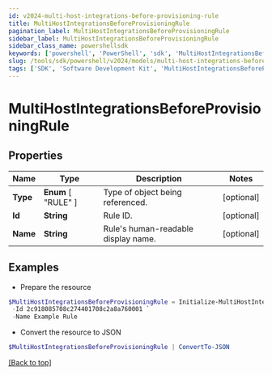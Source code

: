 ```yaml
---
id: v2024-multi-host-integrations-before-provisioning-rule
title: MultiHostIntegrationsBeforeProvisioningRule
pagination_label: MultiHostIntegrationsBeforeProvisioningRule
sidebar_label: MultiHostIntegrationsBeforeProvisioningRule
sidebar_class_name: powershellsdk
keywords: ['powershell', 'PowerShell', 'sdk', 'MultiHostIntegrationsBeforeProvisioningRule', 'V2024MultiHostIntegrationsBeforeProvisioningRule'] 
slug: /tools/sdk/powershell/v2024/models/multi-host-integrations-before-provisioning-rule
tags: ['SDK', 'Software Development Kit', 'MultiHostIntegrationsBeforeProvisioningRule', 'V2024MultiHostIntegrationsBeforeProvisioningRule']
---
```



# MultiHostIntegrationsBeforeProvisioningRule

## Properties

Name | Type | Description | Notes
------------ | ------------- | ------------- | -------------
**Type** |  **Enum** [  "RULE" ] | Type of object being referenced. | [optional] 
**Id** | **String** | Rule ID. | [optional] 
**Name** | **String** | Rule's human-readable display name. | [optional] 

## Examples

- Prepare the resource
```powershell
$MultiHostIntegrationsBeforeProvisioningRule = Initialize-MultiHostIntegrationsBeforeProvisioningRule  -Type RULE `
 -Id 2c918085708c274401708c2a8a760001 `
 -Name Example Rule
```

- Convert the resource to JSON
```powershell
$MultiHostIntegrationsBeforeProvisioningRule | ConvertTo-JSON
```


[[Back to top]](#) 

